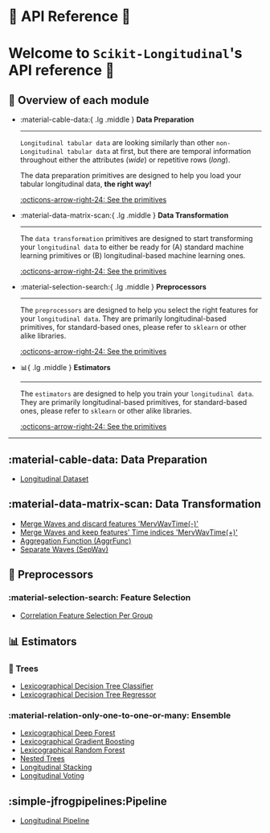 # :book: API Reference :book:

# Welcome to `Scikit-Longitudinal`'s API reference :toolbox:

## :book: Overview of each module

<div class="grid cards" markdown>

-   :material-cable-data:{ .lg .middle } __Data Preparation__

    ---

    `Longitudinal tabular data` are looking similarly than other `non-Longitudinal tabular data` at first, but
    there are temporal information throughout either the attributes (_wide_) or repetitive rows (_long_). 
    
    The data preparation primitives are designed to help you load your tabular longitudinal data, **the right way!**

    [:octicons-arrow-right-24: See the primitives](#data-preparation)

-   :material-data-matrix-scan:{ .lg .middle } __Data Transformation__

    ---

    The `data transformation` primitives are designed to start transforming your `longitudinal data` to either 
    be ready for (A) standard machine learning primitives or (B) longitudinal-based machine learning ones.

    [:octicons-arrow-right-24: See the primitives](#data-transformation)

-   :material-selection-search:{ .lg .middle } __Preprocessors__

    ---

    The `preprocessors` are designed to help you select the right features for your `longitudinal data`. 
    They are primarily longitudinal-based primitives, for standard-based ones, please refer to `sklearn` or other alike
    libraries.

    [:octicons-arrow-right-24: See the primitives](#preprocessors)

-   :bar_chart:{ .lg .middle } __Estimators__

    ---

    The `estimators` are designed to help you train your `longitudinal data`. They are primarily 
    longitudinal-based primitives, for standard-based ones, please refer to `sklearn` or other alike libraries.

    [:octicons-arrow-right-24: See the primitives](#estimators)

</div>

___________________

## :material-cable-data: Data Preparation
- [Longitudinal Dataset](data_preparation/longitudinal_dataset.md)

## :material-data-matrix-scan: Data Transformation
- [Merge Waves and discard features 'MervWavTime(-)'](data_preparation/merwav_time_minus.md)
- [Merge Waves and keep features' Time indices 'MervWavTime(+)'](data_preparation/merwav_time_plus.md)
- [Aggregation Function (AggrFunc)](data_preparation/aggregation_function.md)
- [Separate Waves (SepWav)](data_preparation/sepwav.md)


## :wrench: Preprocessors
### :material-selection-search: Feature Selection
- [Correlation Feature Selection Per Group](preprocessors/feature_selection/correlation_feature_selection_per_group.md) 

## :bar_chart: Estimators
### :evergreen_tree: Trees
- [Lexicographical Decision Tree Classifier](estimators/trees/lexico_decision_tree_classifier.md)
- [Lexicographical Decision Tree Regressor](estimators/trees/lexico_decision_tree_regressor.md)

### :material-relation-only-one-to-one-or-many: Ensemble
- [Lexicographical Deep Forest](estimators/ensemble/lexico_deep_forest.md) 
- [Lexicographical Gradient Boosting](estimators/ensemble/lexico_gradient_boosting.md)
- [Lexicographical Random Forest](estimators/ensemble/lexico_random_forest.md)
- [Nested Trees](estimators/ensemble/nested_trees.md) 
- [Longitudinal Stacking](estimators/ensemble/longitudinal_stacking.md) 
- [Longitudinal Voting](estimators/ensemble/longitudinal_voting.md) 

## :simple-jfrogpipelines:Pipeline
- [Longitudinal Pipeline](pipeline.md)
